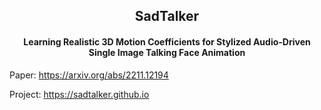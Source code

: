 <h2 style="text-align:center">SadTalker </h2>
<h4 style="text-align:center"> Learning Realistic 3D Motion Coefficients for Stylized Audio-Driven Single Image Talking Face Animation</h4>

Paper: https://arxiv.org/abs/2211.12194

Project: https://sadtalker.github.io

